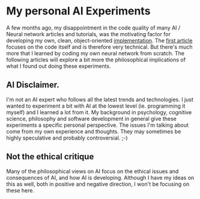# My personal AI Experiments

A few months ago, my disappointment in the code quality of many 
AI / Neural network articles and tutorials, was the motivating factor for developing 
my own, clean, object-oriented [implementation](https://github.com/darlingVandamme/OONeuralNetwork).
The [first article](https://medium.com/@geertvandamme/building-an-object-oriented-neural-network-ee3f4af085b6) focuses on the code itself and is therefore very technical.
But there's much more that I learned by coding my own neural network from scratch.
The following articles will explore a bit more the philosophical implications of 
what I found out doing these experiments.

## AI Disclaimer.

I'm not an AI expert who follows all the latest trends and technologies.
I just wanted to experiment a bit with AI at the lowest level
(ie. programming it myself) and I learned a lot from it.
My background in psychology, cognitive science, philosophy and
software development in general give these experiments a specific personal perspective.
The issues I'm talking about come from my own experience and thoughts.
They may sometimes be highly speculative and probably controversial. ;-)

## Not the ethical critique

Many of the philosophical views on AI focus on the ethical issues and consequences 
of AI, and how AI is developing.
Although I have my ideas on this as well, both in positive and negative direction, 
I won't be focusing on these here.




